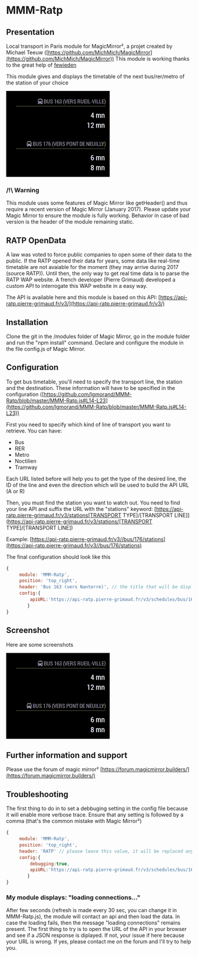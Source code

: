 # MMM-Ratp

## Presentation

Local transport in Paris module for MagicMirror², a projet created by Michael Teeuw ([https://github.com/MichMich/MagicMirror](https://github.com/MichMich/MagicMirror))
This module is working thanks to the great help of [fewieden](https://github.com/fewieden)

This module gives and displays the timetable of the next bus/rer/metro of the station of your choice

![demo](https://raw.githubusercontent.com/lgmorand/MMM-Ratp/master/screenshots/ratp.png)

### /!\ Warning

This module uses some features of Magic Mirror like getHeader() and thus require a recent version of Magic Mirror (January 2017). Please update your Magic Mirror to ensure the module is fully working. Behavior in case of bad version is the header of the module remaining static.

## RATP OpenData

A law was voted to force public companies to open some of their data to the public. If the RATP opened their data for years, some data like real-time timetable are not avaiable for the moment (they may arrive during 2017 (source RATP)).
Until then, the only way to get real time data is to parse the RATP WAP website. A french developer (Pierre Grimaud) developed a custom API to interrogate this WAP website in a easy way.

The API is available here and this module is based on this API: [https://api-ratp.pierre-grimaud.fr/v3/](https://api-ratp.pierre-grimaud.fr/v3/)

## Installation

Clone the git in the /modules folder of Magic Mirror, go in the module folder and run the "npm install" command. Declare and configure the module in the file config.js of Magic Mirror.

## Configuration

To get bus timetable, you'll need to specify the transport line, the station and the destination. These information will have to be specified in the configuration ([https://github.com/lgmorand/MMM-Ratp/blob/master/MMM-Ratp.js#L14-L23](https://github.com/lgmorand/MMM-Ratp/blob/master/MMM-Ratp.js#L14-L23))

First you need to specify which kind of line of transport you want to retrieve. You can have:

- Bus
- RER
- Metro
- Noctilien
- Tramway

Each URL listed before will help you to get the type of the desired line, the ID of the line and even the direction which will be used to build the API URL (A or R)

Then, you must find the station you want to watch out. You need to find your line API and suffix the URL with the "stations" keyword: [https://api-ratp.pierre-grimaud.fr/v3/stations[TRANSPORT TYPE]/[TRANSPORT LINE]](https://api-ratp.pierre-grimaud.fr/v3/stations/[TRANSPORT TYPE]/[TRANSPORT LINE])

Example: [https://api-ratp.pierre-grimaud.fr/v3//bus/176/stations](https://api-ratp.pierre-grimaud.fr/v3//bus/176/stations)

The final configuration should look like this

``` javascript
{
     module: 'MMM-Ratp',
     position: 'top_right',
     header: 'Bus 163 (vers Nanterre)', // the title that will be displayed on top on the widget
     config:{
         apiURL:'https://api-ratp.pierre-grimaud.fr/v3/schedules/bus/163/dumont+d\'urville+++belgique/A', // more info about API documentation : https://github.com/pgrimaud/horaires-ratp-api
        }
}
```

## Screenshot

Here are some screenshots

![demo](https://raw.githubusercontent.com/lgmorand/MMM-Ratp/master/screenshots/ratp.png)

## Further information and support

Please use the forum of magic mirror² [https://forum.magicmirror.builders/](https://forum.magicmirror.builders/)

## Troubleshooting

The first thing to do in to set a debbuging setting in the config file because it will enable more verbose trace. Ensure that any setting is followed by a comma (that's the common mistake with Magic Mirror²)

``` javascript
{
     module: 'MMM-Ratp',
     position: 'top_right',
     header: 'RATP' // please leave this value, it will be replaced anyway,
     config:{
         debugging:true,
         apiURL:'https://api-ratp.pierre-grimaud.fr/v3/schedules/bus/163/dumont+d\'urville+++belgique/A',
        }
}
```

### My module displays: "loading connections..."

After few seconds (refresh is made every 30 sec, you can change it in MMM-Ratp.js), the module will contact an api and then load the data. In case the loading fails, then the message "loading connections" remains present. The first thing to try is to open the URL of the API in your browser and see if a JSON response is diplayed. If not, your issue if here because your URL is wrong. If yes, please contact me on the forum and I'll try to help you.